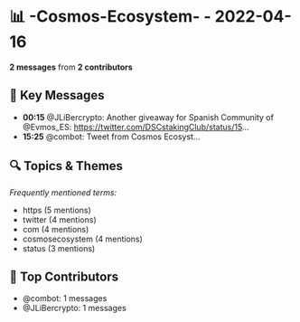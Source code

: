 # 📊 -Cosmos-Ecosystem- - 2022-04-16
**2 messages** from **2 contributors**

## 💬 Key Messages
- **00:15** @JLiBercrypto: Another giveaway for Spanish Community of @Evmos_ES:
https://twitter.com/DSCstakingClub/status/15...
- **15:25** @combot: [‌‌‌‌‎⁠](https://twitter.com/CosmosEcosystem/status/1515350571162742799)Tweet from Cosmos Ecosyst...

## 🔍 Topics & Themes
*Frequently mentioned terms:*
- https (5 mentions)
- twitter (4 mentions)
- com (4 mentions)
- cosmosecosystem (4 mentions)
- status (3 mentions)

## 👥 Top Contributors
- @combot: 1 messages
- @JLiBercrypto: 1 messages
